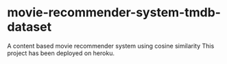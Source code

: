 # movie-recommender-system-tmdb-dataset
A content based movie recommender system using cosine similarity
This project has been deployed on heroku. 




